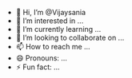 - 👋 Hi, I’m @Vijaysania
- 👀 I’m interested in ...
- 🌱 I’m currently learning ...
- 💞️ I’m looking to collaborate on ...
- 📫 How to reach me ...
- 😄 Pronouns: ...
- ⚡ Fun fact: ...

<!---
Vijaysania/Vijaysania is a ✨ special ✨ repository because its `README.md` (this file) appears on your GitHub profile.
You can click the Preview link to take a look at your changes.
--->
